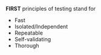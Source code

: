 **FIRST** principles of testing stand for

- Fast
- Isolated/Independent
- Repeatable
- Self-validating
- Thorough